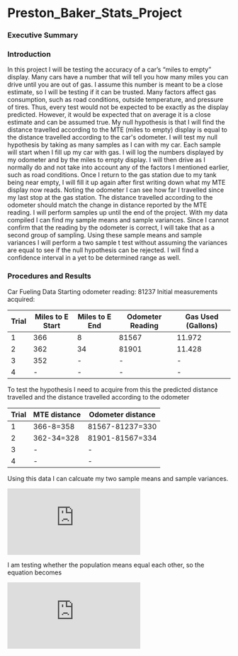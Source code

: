 # Preston_Baker_Stats_Project
### Executive Summary

### Introduction
  In this project I will be testing the accuracy of a car’s “miles to empty” display. Many cars have a number that will tell you how many miles you can drive until you are out of gas. I assume this number is meant to be a close estimate, so I will be testing if it can be trusted. Many factors affect gas consumption, such as road conditions, outside temperature, and pressure of tires. Thus, every test would not be expected to be exactly as the display predicted. However, it would be expected that on average it is a close estimate and can be assumed true. My null hypothesis is that I will find the distance travelled according to the MTE (miles to empty) display is equal to the distance travelled according to the car's odometer.
	I will test my null hypothesis by taking as many samples as I can with my car. Each sample will start when I fill up my car with gas. I will log the numbers displayed by my odometer and by the miles to empty display. I will then drive as I normally do and not take into account any of the factors I mentioned earlier, such as road conditions. Once I return to the gas station due to my tank being near empty, I will fill it up again after first writing down what my MTE display now reads. Noting the odometer I can see how far I travelled since my last stop at the gas station. The distance travelled according to the odometer should match the change in distance reported by the MTE reading. I will perform samples up until the end of the project. With my data compiled I can find my sample means and sample variances. Since I cannot confirm that the reading by the odometer is correct, I will take that as a second group of sampling. Using these sample means and sample variances I will perform a two sample t test without assuming the variances are equal to see if the null hypothesis can be rejected. I will find a confidence interval in a yet to be determined range as well.

### Procedures and Results
Car Fueling Data
Starting odometer reading: 81237
Initial measurements acquired:

| Trial | Miles to E Start | Miles to E End | Odometer Reading | Gas Used (Gallons) |
| --- | --- | --- | --- | --- |
| 1 | 366 | 8 | 81567 | 11.972 |  
| 2 | 362 | 34 | 81901 | 11.428 |
| 3 | 352 | - | - | - |
| 4 | - | - | - | - |

To test the hypothesis I need to acquire from this the predicted distance travelled and the distance travelled according to the odometer

| Trial | MTE distance | Odometer distance |
| --- | --- | --- |
| 1 | 366-8=358 | 81567-81237=330 |
| 2 | 362-34=328 | 81901-81567=334 |
| 3 | - | - |
| 4 | - | - |

Using this data I can calcuate my two sample means and sample variances.




![first eq](https://latex.codecogs.com/gif.latex?T%3D%5Cfrac%7B%28%5Coverline%7Bx_%7B1%7D%7D-%5Coverline%7Bx_%7B2%7D%7D%29-%28%5Cmu_1-%5Cmu_2%29%7D%7B%5Csqrt%7Bs_%7B1%7D%5E%7B2%7D/n_1&plus;s_%7B2%7D%5E%7B2%7D/n_2%7D%7D)

I am testing whether the population means equal each other, so the equation becomes

![second eq](https://latex.codecogs.com/gif.latex?T%3D%5Cfrac%7B%28%5Coverline%7Bx_%7B1%7D%7D-%5Coverline%7Bx_%7B2%7D%7D%29%7D%7B%5Csqrt%7Bs_%7B1%7D%5E%7B2%7D/n_1&plus;s_%7B2%7D%5E%7B2%7D/n_2%7D%7D)

